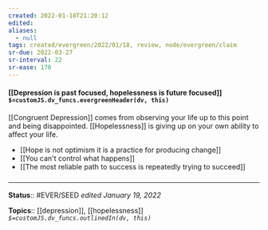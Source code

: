 ```yaml
---
created: 2022-01-18T21:20:12 
edited: 
aliases:
  - null
tags: created/evergreen/2022/01/18, review, node/evergreen/claim
sr-due: 2022-03-27
sr-interval: 22
sr-ease: 170
---
```


#### [[Depression is past focused, hopelessness is future focused]] `$=customJS.dv_funcs.evergreenHeader(dv, this)`

[[Congruent Depression]] comes from observing your life up to this point and being disappointed.
[[Hopelessness]] is giving up on your own ability to affect your life.

- [[Hope is not optimism it is a practice for producing change]]
- [[You can't control what happens]]
- [[The most reliable path to success is repeatedly trying to succeed]]

### <hr class="footnote"/>

**Status**:: #EVER/SEED 
*edited January 19, 2022*

**Topics**:: [[depression]], [[hopelessness]]
*`$=customJS.dv_funcs.outlinedIn(dv, this)`*
